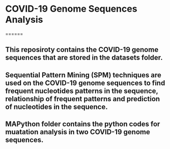# COVID-19 Genome Sequences Analysis
======


## This reposiroty contains the COVID-19 genome sequences that are stored in the datasets folder.

## Sequential Pattern Mining (SPM) techniques are used on the COVID-19 genome sequences to find frequent nucleotides patterns in the sequence, relationship of frequent patterns and prediction of nucleotides in the sequence.

## MAPython folder contains the python codes for muatation analysis in two COVID-19 genome sequences. 


